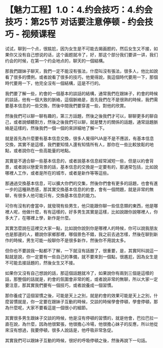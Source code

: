 # 【魅力工程】1.0：4.约会技巧：4.约会技巧：第25节 对话要注意停顿 - 约会技巧 - 视频课程

试试，聊到一个点，很尴尬，因为女生是不可能去揭画题的，然后女生又不接，如果你又没有自己想说的话，这个画题就冷了，好，那这个部分我们要讲一讲，我们约会的时候，在第一个约会地点的，聊天的一個結構。

那我們跟妹子聊天，我們一定不能沒有張法，什麼叫沒有張法，很多人，他比如說看了很多的慣例，或者說看了很多的技巧，他覺得說，我這個時代要用一下，那個時代要用一下，他完全沒有一個結構，這是不行的。

我們要了解一些，約會的一個基本的談話的結構，通常我們在跟妹子，約會的時候的談話，他有一個大致的脈絡，這個脈絡是，首先我們在不是很熟的時候，我們需要基本信息的一些交換，然後中間我們要穿差一些，對他的欣賞。

然後我們可以聊一聊有趣的，第三方話題，然後之後我們才可以，聊聊更多的聊自己，或者說傾聽對方，然後之後我們可以聊，就是雙方的關係的話題，通常話題脈絡是這樣的，然後我們一個一個的來詳細地了解一下。

就是首先為什麼要有基本信息交換，很多人覺得PUA是不是不應該，有基本信息交換，其實不是這樣，我們要知情人還有知情所有人，那你在一些比較放鬆的地點，或者說你在一些高能量的地點。

其實是不適合聊一些基本信息的，或者說基本信息經常減短一些，但是以約會背景，或者說以戀愛背景的話，基本信息的交換是一定要有的，那通常包括，比如說哪裡人工作，或者是所在的城市，或者是新作等等這些。

那通過交換基本信息，可以擴大你們的交集，然後你們會有更多的話題，也會有進一步的這種熟悉感，那其實交換基本信息的約會，會有一個問題，就是非常的無聊，有很多人他可能只有，交換基本信息的能力。

可你有沒有約會當中，就發現有些男生，他只能跟你聊一些信息類的東西，他是哪裡人呢，他做什麼，有有這樣的，好多男生其實是這樣，比如說跟你說哪裡人，你多大了，在哪裡上學，新作是什麼。

其實怎麼說在這裡交大家一點，比如說你說到你是哪裡人的時候，你可以說我朋友也是那邊的人，聽說你家鄉那裡，哪個景色不錯，我之前去過怎樣，然後在聊到新作的時候，男生可能一般聊你不是很多新作，然後你不用說太多。

但你也不要說我一點都不了解，一下就沒有話題了，很重要，是，其實阿科說這一點就是說，你一定要有一些自己的準備，就不要來到一個點，很尷尬，因為女生是不可能去接話題的，然後女生又不接。

如果你又沒有自己想說的話，那這個話題就冷了，如果說你有兩到三個是這樣的話，那整個的話就是，約會的氛圍會非常的乾，或者說非常的無聊，所以大家一定要注意，那其實我們要有一個技巧，或者說養成一個習慣。

那你養成了這個習慣之後，可能是天上之別，就是約會的效果可能是天上之別，什麼習慣就是，你一定要在跟妹子互動的時候，交談的時候學會停頓，學會停頓，那為什麼呢，大家不要看這是一個很小的細節。

其實很多男生跟妹子交談的時候，他是沒有停頓的習慣的，就是他會，巴拉巴拉一直在說，為什麼，因為他很緊張，他很擔心冷場，他很擔心妹子的反應，所以他從來沒有想過，我要停頓，很多人說話是，他呼吸非常急促。

其實我們可以跟妹子互動的時候，很好的呼吸停頓之後，然後再說下一句話。